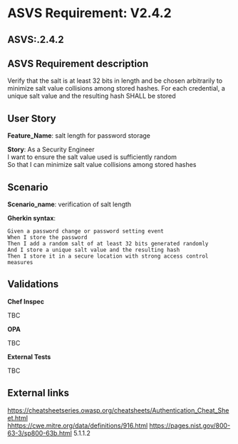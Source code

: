 # ASVS Requirement: V2.4.2

## ASVS:.2.4.2

## ASVS Requirement description

Verify that the salt is at least 32 bits in length and be chosen arbitrarily to minimize salt value collisions among stored hashes. For each credential, a unique salt value and the resulting hash SHALL be stored

## User Story

**Feature_Name**: salt length for password storage

**Story**:
As a Security Engineer\
I want to ensure the salt value used is sufficiently random\
So that I can minimize salt value collisions among stored hashes


## Scenario

**Scenario_name**: verification of salt length

**Gherkin syntax**:

```gherkin
Given a password change or password setting event
When I store the password
Then I add a random salt of at least 32 bits generated randomly
And I store a unique salt value and the resulting hash
Then I store it in a secure location with strong access control measures
```

## Validations

**Chef Inspec**

TBC

**OPA**

TBC

**External Tests**

TBC

## External links

<https://cheatsheetseries.owasp.org/cheatsheets/Authentication_Cheat_Sheet.html> \
<hhttps://cwe.mitre.org/data/definitions/916.html>
<https://pages.nist.gov/800-63-3/sp800-63b.html> 5.1.1.2

